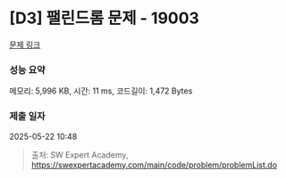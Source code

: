 # [D3] 팰린드롬 문제 - 19003 

[문제 링크](https://swexpertacademy.com/main/code/problem/problemDetail.do?contestProbId=AYtrCJQaDb4DFAR-) 

### 성능 요약

메모리: 5,996 KB, 시간: 11 ms, 코드길이: 1,472 Bytes

### 제출 일자

2025-05-22 10:48



> 출처: SW Expert Academy, https://swexpertacademy.com/main/code/problem/problemList.do